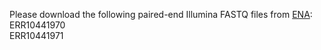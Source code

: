 Please download the following paired-end Illumina FASTQ files from [ENA](https://www.ebi.ac.uk/ena/browser/home):  
ERR10441970   
ERR10441971  
